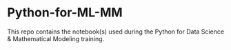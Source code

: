 # Python-for-ML-MM
This repo contains the notebook(s) used during the Python for Data Science &amp; Mathematical Modeling training.
